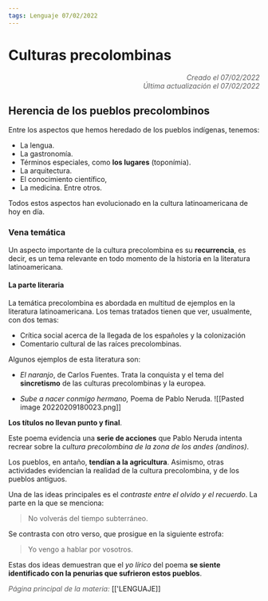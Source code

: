 ```yaml
---
tags: Lenguaje 07/02/2022
---
```


# Culturas precolombinas
<div style="text-align: right; opacity: 0.7; font-style: italic;">Creado el 07/02/2022</div>
<div style="text-align: right; opacity: 0.7; font-style: italic;">Última actualización el 07/02/2022</div>

## Herencia de los pueblos precolombinos

Entre los aspectos que hemos heredado de los pueblos indígenas, tenemos:
- La lengua.
- La gastronomía.
- Términos especiales, como **los lugares** (toponímia).
- La arquitectura.
- El conocimiento científico,
- La medicina.
Entre otros.

Todos estos aspectos han evolucionado en la cultura latinoamericana de hoy en día. 

### Vena temática

Un aspecto importante de la cultura precolombina es su **recurrencia**, es decir, es un tema relevante en todo momento de la historia en la literatura latinoamericana.

#### La parte literaria

La temática precolombina es abordada en multitud de ejemplos en la literatura latinoamericana.
Los temas tratados tienen que ver, usualmente, con dos temas: 

- Crítica social acerca de la llegada de los españoles y la colonización
- Comentario cultural de las raíces precolombinas.

Algunos ejemplos de esta literatura son:
- *El naranjo*, de Carlos Fuentes. Trata la conquista y el tema del **sincretismo** de las culturas precolombinas y la europea.

- *Sube a nacer conmigo hermano,* Poema de Pablo Neruda.
![[Pasted image 20220209180023.png]]

**Los títulos no llevan punto y final**.

Este poema evidencia una **serie de acciones** que Pablo Neruda intenta recrear sobre la *cultura precolombina de la zona de los andes (andinos)*.

Los pueblos, en antaño, **tendían a la agricultura**. Asimismo, otras actividades evidencian la realidad de la cultura precolombina, y de los pueblos antiguos.

Una de las ideas principales es el *contraste entre el olvido y el recuerdo*. La parte en la que se menciona:
> No volverás del tiempo subterráneo.

Se contrasta con otro verso, que prosigue en la siguiente estrofa:

> Yo vengo a hablar por vosotros.

Estas dos ideas demuestran que el *yo lírico* del poema **se siente identificado con la penurias que sufrieron estos pueblos**.

<span style="opacity: 0.7; font-style: italic;">Página principal de la materia:</span> [['LENGUAJE]]